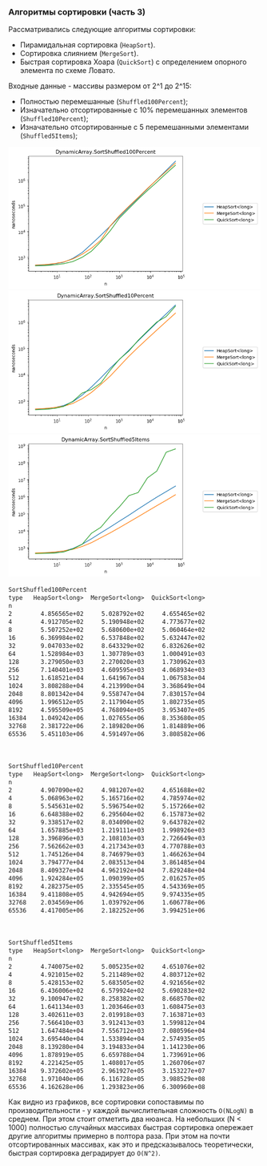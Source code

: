 ### Алгоритмы сортировки (часть 3)

Рассматривались следующие алгоритмы сортировки:
* Пирамидальная сортировка (`HeapSort`).
* Сортировка слиянием (`MergeSort`).
* Быстрая сортировка Хоара (`QuickSort`) c определением опорного элемента по схеме Ловато.

Входные данные - массивы размером от 2^1 до 2^15:
* Полностью перемешанные (`Shuffled100Percent`);
* Изначательно отсортированные с 10% перемешанных элементов (`Shuffled10Percent`);
* Изначательно отсортированные с 5 перемешанными элементами (`Shuffled5Items`);

![Shuffled100Percent](https://github.com/vitalyisaev2/algo-2019-04/blob/master/07_sort/report/SortShuffled100Percent.png)
![Shuffled10Percent](https://github.com/vitalyisaev2/algo-2019-04/blob/master/07_sort/report/SortShuffled10Percent.png)
![Shuffled5Items](https://github.com/vitalyisaev2/algo-2019-04/blob/master/07_sort/report/SortShuffled5Items.png)

```
SortShuffled100Percent
type   HeapSort<long>  MergeSort<long>  QuickSort<long>
n                                                      
2        4.856565e+02     5.028792e+02     4.655465e+02
4        4.912705e+02     5.190948e+02     4.773677e+02
8        5.507252e+02     5.680600e+02     5.060464e+02
16       6.369984e+02     6.537848e+02     5.632447e+02
32       9.047033e+02     8.643329e+02     6.832626e+02
64       1.528984e+03     1.307789e+03     1.000491e+03
128      3.279050e+03     2.270020e+03     1.730962e+03
256      7.140401e+03     4.609595e+03     4.068934e+03
512      1.618521e+04     1.641967e+04     1.067583e+04
1024     3.808288e+04     4.213990e+04     3.368649e+04
2048     8.801342e+04     9.558747e+04     7.830157e+04
4096     1.996512e+05     2.117904e+05     1.802735e+05
8192     4.595509e+05     4.768094e+05     3.953407e+05
16384    1.049242e+06     1.027655e+06     8.353680e+05
32768    2.381722e+06     2.189820e+06     1.814889e+06
65536    5.451103e+06     4.591497e+06     3.808582e+06



SortShuffled10Percent
type   HeapSort<long>  MergeSort<long>  QuickSort<long>
n                                                      
2        4.907090e+02     4.981207e+02     4.651688e+02
4        5.068963e+02     5.165716e+02     4.785974e+02
8        5.545631e+02     5.596754e+02     5.157266e+02
16       6.648388e+02     6.295604e+02     6.157873e+02
32       9.338517e+02     8.034090e+02     9.643782e+02
64       1.657885e+03     1.219111e+03     1.998926e+03
128      3.396896e+03     2.108103e+03     2.726649e+03
256      7.562662e+03     4.217343e+03     4.770788e+03
512      1.745126e+04     8.746979e+03     1.466263e+04
1024     3.794777e+04     2.083513e+04     3.861485e+04
2048     8.409327e+04     4.962192e+04     7.829248e+04
4096     1.924284e+05     1.090399e+05     2.016257e+05
8192     4.282375e+05     2.335545e+05     4.543369e+05
16384    9.411808e+05     4.942694e+05     9.974335e+05
32768    2.034569e+06     1.039792e+06     1.606778e+06
65536    4.417005e+06     2.182252e+06     3.994251e+06



SortShuffled5Items
type   HeapSort<long>  MergeSort<long>  QuickSort<long>
n                                                      
2        4.740075e+02     5.005235e+02     4.651076e+02
4        4.921015e+02     5.211489e+02     4.803712e+02
8        5.428153e+02     5.683505e+02     4.921656e+02
16       6.436006e+02     6.579924e+02     5.690283e+02
32       9.100947e+02     8.258382e+02     8.668570e+02
64       1.641134e+03     1.203646e+03     1.608475e+03
128      3.402611e+03     2.019918e+03     7.163871e+03
256      7.566410e+03     3.912413e+03     1.599812e+04
512      1.647484e+04     7.556712e+03     7.080596e+04
1024     3.695440e+04     1.533894e+04     2.574935e+05
2048     8.139280e+04     3.194833e+04     1.141230e+06
4096     1.878919e+05     6.659788e+04     1.739691e+06
8192     4.221425e+05     1.408017e+05     1.260706e+07
16384    9.372602e+05     2.961927e+05     3.153227e+07
32768    1.971040e+06     6.116728e+05     3.988529e+08
65536    4.162628e+06     1.293823e+06     6.300960e+08
```

Как видно из графиков, все сортировки сопоставимы по производительности - у каждой вычислительная сложность `O(NLogN)` в среднем. При этом стоит отметить два нюанса. На небольших (N < 1000) полностью случайных массивах быстрая сортировка опережает другие алгоритмы примерно в полтора раза. При этом на почти отсортированных массивах, как это и предсказывалось теоретически, быстрая сортировка деградирует до `O(N^2)`.

